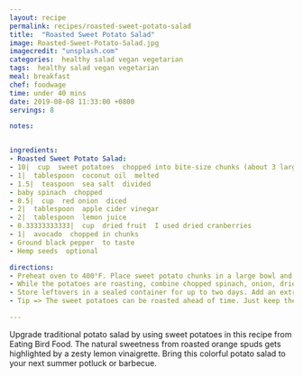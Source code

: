 ```yaml
---
layout: recipe
permalink: recipes/roasted-sweet-potato-salad
title:  "Roasted Sweet Potato Salad"
image: Roasted-Sweet-Potato-Salad.jpg
imagecredit: "unsplash.com"
categories:  healthy salad vegan vegetarian
tags:  healthy salad vegan vegetarian
meal: breakfast
chef: foodwage
time: under 40 mins
date: 2019-08-08 11:33:00 +0800
servings: 8

notes:


ingredients:
- Roasted Sweet Potato Salad:
- 10|  cup  sweet potatoes  chopped into bite-size chunks (about 3 large),
- 1|  tablespoon  coconut oil  melted
- 1.5|  teaspoon  sea salt  divided
- baby spinach  chopped
- 0.5|  cup  red onion  diced
- 2|  tablespoon  apple cider vinegar
- 2|  tablespoon  lemon juice
- 0.33333333333|  cup  dried fruit  I used dried cranberries
- 1|  avocado  chopped in chunks
- Ground black pepper  to taste
- Hemp seeds  optional

directions:
- Preheat oven to 400°F. Place sweet potato chunks in a large bowl and toss with coconut oil and 1 teaspoon sea salt. Bake for 30 minutes or until cooked through, flipping once.
- While the potatoes are roasting, combine chopped spinach, onion, dried fruit, apple cider vinegar and lemon juice in a large bowl. Add cooled sweet potatoes and stir to combine. Gently stir in avocado and add remaining 1/2 teaspoon sea salt and ground pepper to taste. Sprinkle on hemp seeds, if using, and serve immediately or store in the fridge until ready to eat. Can be eaten cold or at room temperature.
- Store leftovers in a sealed container for up to two days. Add an extra splash of lemon juice before serving if needed.
- Tip => The sweet potatoes can be roasted ahead of time. Just keep them in the fridge and assemble when you’re ready to enjoy the salad.

---
```


Upgrade traditional potato salad by using sweet potatoes in this recipe from Eating Bird Food. The natural sweetness from roasted orange spuds gets highlighted by a zesty lemon vinaigrette. Bring this colorful potato salad to your next summer potluck or barbecue.